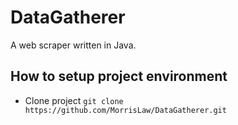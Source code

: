 # DataGatherer
A web scraper written in Java.

## How to setup project environment
* Clone project
`git clone https://github.com/MorrisLaw/DataGatherer.git`
